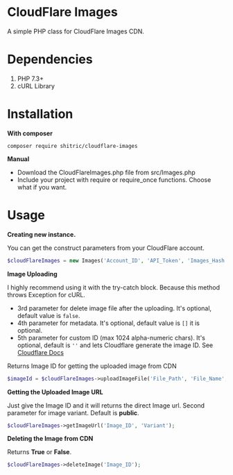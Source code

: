 
# CloudFlare Images
A simple PHP class for CloudFlare Images CDN.

# Dependencies

1. PHP 7.3+
2. cURL Library

# Installation

**With composer**

    composer require shitric/cloudflare-images

**Manual**

- Download the CloudFlareImages.php file from src/Images.php
- Include your project with require or require_once functions. Choose what if you want.

# Usage

**Creating new instance.**

You can get the construct parameters from your CloudFlare account.

```PHP
$cloudFlareImages = new Images('Account_ID', 'API_Token', 'Images_Hash', 'Domain');
```

**Image Uploading**

I highly recommend using it with the try-catch block. Because this method throws Exception for cURL.  
- 3rd parameter for delete image file after the uploading. It's optional, default value is `false`.
- 4th parameter for metadata. It's optional, default value is `[]` it is optional.
- 5th parameter for custom ID (max 1024 alpha-numeric chars). It's optional, default is `''` and lets Cloudflare generate the image ID. See
  [Cloudflare Docs](https://developers.cloudflare.com/images/cloudflare-images/upload-images/custom-id/)

Returns Image ID for getting the uploaded image from CDN

```PHP
$imageId = $cloudFlareImages->uploadImageFile('File_Path', 'File_Name', false, ['key'=>'value'], 'Custom_ID');
```

**Getting the Uploaded Image URL**

Just give the Image ID and it will returns the direct Image url. Second parameter for image variant. Default is **public**.

```PHP
$cloudFlareImages->getImageUrl('Image_ID', 'Variant');
```

**Deleting the Image from CDN**

Returns **True** or **False**.

```PHP
$cloudFlareImages->deleteImage('Image_ID');
```
